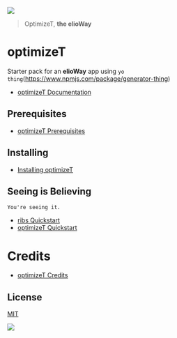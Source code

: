 ![](https://elioway.gitlab.io/ribs/optimizeT/elio-optimize-t-logo.png)

> OptimizeT, **the elioWay**

# optimizeT

Starter pack for an **elioWay** app using `yo thing`(<https://www.npmjs.com/package/generator-thing>)

- [optimizeT Documentation](https://elioway.gitlab.io/ribs/optimizeT/)

## Prerequisites

- [optimizeT Prerequisites](https://elioway.gitlab.io/ribs/optimizeT/installing.html)

## Installing

- [Installing optimizeT](https://elioway.gitlab.io/ribs/optimizeT/installing.html)

## Seeing is Believing

```
You're seeing it.
```

- [ribs Quickstart](https://elioway.gitlab.io/ribs/quickstart.html)
- [optimizeT Quickstart](https://elioway.gitlab.io/ribs/optimizeT/quickstart.html)

# Credits

- [optimizeT Credits](https://elioway.gitlab.io/ribs/optimizeT/credits.html)

## License

[MIT](license)

![](https://elioway.gitlab.io/ribs/optimizeT/apple-touch-icon.png)
